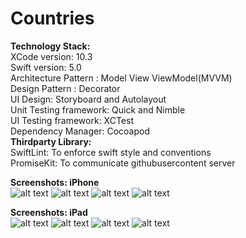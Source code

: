 # Countries

<b>Technology Stack:</b><br>
 XCode version: 10.3<br>
 Swift version: 5.0<br>
 Architecture Pattern : Model View ViewModel(MVVM)<br>
 Design Pattern : Decorator<br>
 UI Design: Storyboard and Autolayout<br>
 Unit Testing framework: Quick and Nimble<br>
 UI Testing framework: XCTest<br>
 Dependency Manager: Cocoapod<br>
 <b>Thirdparty Library:</b><br>
    SwiftLint: To enforce swift style and conventions<br>
    PromiseKit: To communicate githubusercontent server<br>
  
 <b>Screenshots: iPhone</b><br>
![alt text](Screenshots/iPhoneAirportList.png "Airport List")
![alt text](Screenshots/iPhoneSearchCity.png "Search City")
![alt text](Screenshots/iPhoneSelectCity.png "Select City")
![alt text](Screenshots/iPhoneAirportDetails.png "Airport Details")

<b>Screenshots: iPad</b><br>
![alt text](Screenshots/iPadAirportList.png "Airport List")
![alt text](Screenshots/iPadSearchCity.png "Search City")
![alt text](Screenshots/iPadSelectCity.png "Select City")
![alt text](Screenshots/iPadAirportDetails.png "Airport Details")
